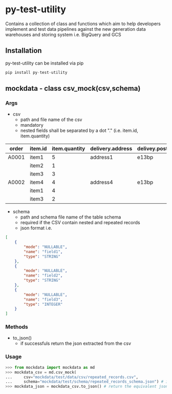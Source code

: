 # py-test-utility 

Contains a collection of class and functions which aim to help developers implement and test data pipelines against the new generation data warehouses and storing system i.e. BigQuery and GCS

## Installation
py-test-utility can be installed via pip

```python 
pip install py-test-utility
```
## mockdata - class csv_mock(csv,schema) 

### Args

- csv
    - path and file name of the csv
    - mandatory
    - nested fields shall be separated by a dot "."  (i.e. item.id, item.quantity)

|order | item.id | item.quantity | delivery.address | delivey.postcode |
|---|---|---|---|---|
| A0001 | item1 | 5 | address1 | e13bp |
| | item2 | 1 | | |
| | item3 | 3 | | |
| A0002 | item4 | 4  | address4 | e13bp |
| | item1 | 4 | | |
| | item3 | 2 | | |

- schema 
    - path and schema file name of the table schema
    - required if the CSV contain nested and repeated records
    - json format i.e. 
```json
[
    {
        "mode": "NULLABLE", 
        "name": "field1", 
        "type": "STRING"
    }, 
    {
        "mode": "NULLABLE", 
        "name": "field2", 
        "type": "STRING"
    }, 
    {
        "mode": "NULLABLE", 
        "name": "field3", 
        "type": "INTEGER"
    }
]
```

### Methods
- to_json()
    - if successfuls return the json extracted from the csv


### Usage

```python 
>>> from mockdata import mockdata as md
>>> mockdata_csv = md.csv_mock(
...     csv="mockdata/test/data/csv/repeated_records.csv", 
...     schema="mockdata/test/schema/repeated_records_schema.json") # initialise the object
>>> mockdata_json = mockdata_csv.to_json() # return the equivalent json
```

